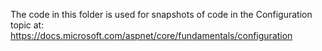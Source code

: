 The code in this folder is used for snapshots of code in the Configuration topic at: https://docs.microsoft.com/aspnet/core/fundamentals/configuration
